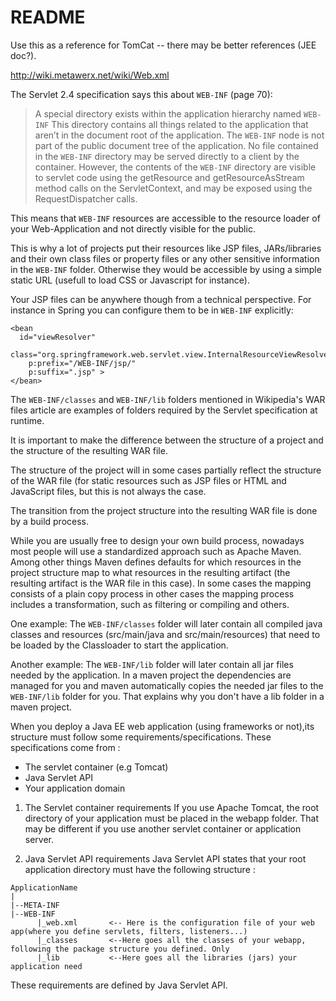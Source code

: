 README
======

Use this as a reference for TomCat -- there may be better
references (JEE doc?).

<http://wiki.metawerx.net/wiki/Web.xml>

The Servlet 2.4 specification says this about `WEB-INF` (page 70):

> A special directory exists within the application hierarchy named
> `WEB-INF` This directory contains all things related to the application
> that aren’t in the document root of the application. The  `WEB-INF`
> node is not part of the public document tree of the application.
> No file contained in the `WEB-INF` directory may be served directly
> to a client by the container. However, the contents of the  `WEB-INF`
> directory are visible to servlet code using the getResource and
> getResourceAsStream method calls on the ServletContext, and may be
> exposed using the RequestDispatcher calls.

This means that `WEB-INF` resources are accessible to the resource
loader of your Web-Application and not directly visible for the
public.

This is why a lot of projects put their resources like JSP files,
JARs/libraries and their own class files or property files or any
other sensitive information in the `WEB-INF` folder. Otherwise they
would be accessible by using a simple static URL (usefull to load
CSS or Javascript for instance).

Your JSP files can be anywhere though from a technical perspective.
For instance in Spring you can configure them to be in `WEB-INF`
explicitly:

```
<bean
  id="viewResolver"
  class="org.springframework.web.servlet.view.InternalResourceViewResolver"
    p:prefix="/WEB-INF/jsp/" 
    p:suffix=".jsp" >
</bean>
```

The `WEB-INF/classes` and `WEB-INF/lib` folders mentioned in Wikipedia's
WAR files article are examples of folders required by the Servlet
specification at runtime.

It is important to make the difference between the structure of a
project and the structure of the resulting WAR file.

The structure of the project will in some cases partially reflect
the structure of the WAR file (for static resources such as JSP
files or HTML and JavaScript files, but this is not always the case.

The transition from the project structure into the resulting WAR
file is done by a build process.

While you are usually free to design your own build process, nowadays
most people will use a standardized approach such as Apache Maven.
Among other things Maven defines defaults for which resources in
the project structure map to what resources in the resulting artifact
(the resulting artifact is the WAR file in this case). In some cases
the mapping consists of a plain copy process in other cases the
mapping process includes a transformation, such as filtering or
compiling and others.

One example: The `WEB-INF/classes` folder will later contain all
compiled java classes and resources (src/main/java and src/main/resources)
that need to be loaded by the Classloader to start the application.

Another example: The `WEB-INF/lib` folder will later contain all jar
files needed by the application. In a maven project the dependencies
are managed for you and maven automatically copies the needed jar
files to the `WEB-INF/lib` folder for you. That explains why you don't
have a lib folder in a maven project.

When you deploy a Java EE web application (using frameworks or not),its structure must follow some requirements/specifications. These specifications come from : 

 * The servlet container (e.g Tomcat)
 * Java Servlet API
 * Your application domain

 1. The Servlet container requirements
    If you use Apache Tomcat, the root directory of your application
    must be placed in the webapp folder. That may be different if
    you use another servlet container or application server.

 2. Java Servlet API requirements
    Java Servlet API states that your root application directory
    must have the following structure :

```
ApplicationName
|
|--META-INF
|--WEB-INF
      |_web.xml       <-- Here is the configuration file of your web app(where you define servlets, filters, listeners...)
      |_classes       <--Here goes all the classes of your webapp, following the package structure you defined. Only 
      |_lib           <--Here goes all the libraries (jars) your application need
```

These requirements are defined by Java Servlet API.

<!-- vim: set autoindent expandtab sw=4 syntax=markdown: -->
